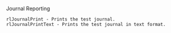 Journal Reporting

    rlJournalPrint - Prints the test journal.
    rlJournalPrintText - Prints the test journal in text format.

